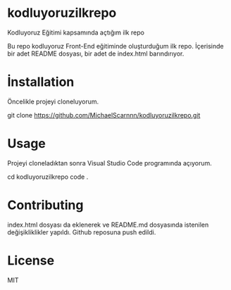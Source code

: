 # kodluyoruzilkrepo
Kodluyoruz Eğitimi kapsamında açtığım ilk repo

Bu repo kodluyoruz Front-End eğitiminde oluşturduğum ilk repo. İçerisinde bir adet README dosyası, bir adet de index.html barındırıyor.

# İnstallation
Öncelikle projeyi cloneluyorum.

git clone https://github.com/MichaelScarnnn/kodluyoruzilkrepo.git

# Usage
Projeyi cloneladıktan sonra Visual Studio Code programında açıyorum.

cd kodluyoruzilkrepo
code .

# Contributing
index.html dosyası da eklenerek ve README.md dosyasında istenilen değişikliklikler yapıldı. Github reposuna push edildi.

# License
MIT

